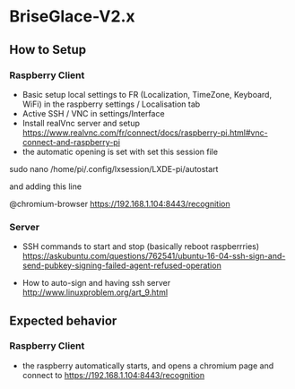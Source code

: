 # BriseGlace-V2.x

## How to Setup
### Raspberry Client
- Basic setup local settings to FR (Localization, TimeZone, Keyboard, WiFi) in the raspberry settings / Localisation tab
- Active SSH / VNC in settings/Interface
- Install realVnc server and setup 
https://www.realvnc.com/fr/connect/docs/raspberry-pi.html#vnc-connect-and-raspberry-pi
- the automatic opening is set with set this session file

sudo nano /home/pi/.config/lxsession/LXDE-pi/autostart 

and adding this line

@chromium-browser  https://192.168.1.104:8443/recognition

### Server
- SSH commands to start and stop (basically reboot raspberrries)
https://askubuntu.com/questions/762541/ubuntu-16-04-ssh-sign-and-send-pubkey-signing-failed-agent-refused-operation

- How to auto-sign and having ssh server
http://www.linuxproblem.org/art_9.html

## Expected behavior
### Raspberry Client
- the raspberry automatically starts, and opens a chromium page and connect to https://192.168.1.104:8443/recognition


